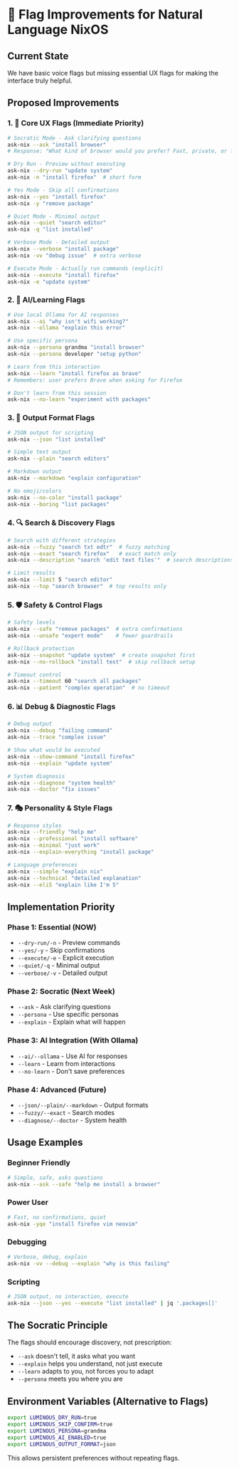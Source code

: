 # 🚩 Flag Improvements for Natural Language NixOS

## Current State
We have basic voice flags but missing essential UX flags for making the interface truly helpful.

## Proposed Improvements

### 1. 🎯 Core UX Flags (Immediate Priority)

```bash
# Socratic Mode - Ask clarifying questions
ask-nix --ask "install browser"
# Response: "What kind of browser would you prefer? Fast, private, or feature-rich?"

# Dry Run - Preview without executing
ask-nix --dry-run "update system"
ask-nix -n "install firefox"  # short form

# Yes Mode - Skip all confirmations
ask-nix --yes "install firefox"
ask-nix -y "remove package"

# Quiet Mode - Minimal output
ask-nix --quiet "search editor"
ask-nix -q "list installed"

# Verbose Mode - Detailed output
ask-nix --verbose "install package"
ask-nix -vv "debug issue"  # extra verbose

# Execute Mode - Actually run commands (explicit)
ask-nix --execute "install firefox"
ask-nix -e "update system"
```

### 2. 🤖 AI/Learning Flags

```bash
# Use local Ollama for AI responses
ask-nix --ai "why isn't wifi working?"
ask-nix --ollama "explain this error"

# Use specific persona
ask-nix --persona grandma "install browser"
ask-nix --persona developer "setup python"

# Learn from this interaction
ask-nix --learn "install firefox as brave"
# Remembers: user prefers Brave when asking for Firefox

# Don't learn from this session
ask-nix --no-learn "experiment with packages"
```

### 3. 🎨 Output Format Flags

```bash
# JSON output for scripting
ask-nix --json "list installed"

# Simple text output
ask-nix --plain "search editors"

# Markdown output
ask-nix --markdown "explain configuration"

# No emoji/colors
ask-nix --no-color "install package"
ask-nix --boring "list packages"
```

### 4. 🔍 Search & Discovery Flags

```bash
# Search with different strategies
ask-nix --fuzzy "search txt edtr"  # fuzzy matching
ask-nix --exact "search firefox"   # exact match only
ask-nix --description "search 'edit text files'"  # search descriptions

# Limit results
ask-nix --limit 5 "search editor"
ask-nix --top "search browser"  # top results only
```

### 5. 🛡️ Safety & Control Flags

```bash
# Safety levels
ask-nix --safe "remove packages"  # extra confirmations
ask-nix --unsafe "expert mode"    # fewer guardrails

# Rollback protection
ask-nix --snapshot "update system"  # create snapshot first
ask-nix --no-rollback "install test"  # skip rollback setup

# Timeout control
ask-nix --timeout 60 "search all packages"
ask-nix --patient "complex operation"  # no timeout
```

### 6. 📊 Debug & Diagnostic Flags

```bash
# Debug output
ask-nix --debug "failing command"
ask-nix --trace "complex issue"

# Show what would be executed
ask-nix --show-command "install firefox"
ask-nix --explain "update system"

# System diagnosis
ask-nix --diagnose "system health"
ask-nix --doctor "fix issues"
```

### 7. 🎭 Personality & Style Flags

```bash
# Response styles
ask-nix --friendly "help me"
ask-nix --professional "install software"
ask-nix --minimal "just work"
ask-nix --explain-everything "install package"

# Language preferences
ask-nix --simple "explain nix"
ask-nix --technical "detailed explanation"
ask-nix --eli5 "explain like I'm 5"
```

## Implementation Priority

### Phase 1: Essential (NOW)
- `--dry-run/-n` - Preview commands
- `--yes/-y` - Skip confirmations  
- `--execute/-e` - Explicit execution
- `--quiet/-q` - Minimal output
- `--verbose/-v` - Detailed output

### Phase 2: Socratic (Next Week)
- `--ask` - Ask clarifying questions
- `--persona` - Use specific personas
- `--explain` - Explain what will happen

### Phase 3: AI Integration (With Ollama)
- `--ai/--ollama` - Use AI for responses
- `--learn` - Learn from interactions
- `--no-learn` - Don't save preferences

### Phase 4: Advanced (Future)
- `--json/--plain/--markdown` - Output formats
- `--fuzzy/--exact` - Search modes
- `--diagnose/--doctor` - System health

## Usage Examples

### Beginner Friendly
```bash
# Simple, safe, asks questions
ask-nix --ask --safe "help me install a browser"
```

### Power User
```bash
# Fast, no confirmations, quiet
ask-nix -yqe "install firefox vim neovim"
```

### Debugging
```bash
# Verbose, debug, explain
ask-nix -vv --debug --explain "why is this failing"
```

### Scripting
```bash
# JSON output, no interaction, execute
ask-nix --json --yes --execute "list installed" | jq '.packages[]'
```

## The Socratic Principle

The flags should encourage discovery, not prescription:
- `--ask` doesn't tell, it asks what you want
- `--explain` helps you understand, not just execute
- `--learn` adapts to you, not forces you to adapt
- `--persona` meets you where you are

## Environment Variables (Alternative to Flags)

```bash
export LUMINOUS_DRY_RUN=true
export LUMINOUS_SKIP_CONFIRM=true
export LUMINOUS_PERSONA=grandma
export LUMINOUS_AI_ENABLED=true
export LUMINOUS_OUTPUT_FORMAT=json
```

This allows persistent preferences without repeating flags.